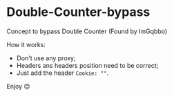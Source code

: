 # Double-Counter-bypass
Concept to bypass Double Counter
(Found by ImGqbbo)

How it works:
- Don't use any proxy;
- Headers ans headers position need to be correct;
- Just add the header `Cookie: ""`.

Enjoy 😊
